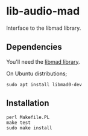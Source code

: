# lib-audio-mad

Interface to the libmad library.

## Dependencies

You'll need the [libmad library](https://www.underbit.com/products/mad/).

On Ubuntu distributions;

    sudo apt install libmad0-dev

## Installation

    perl Makefile.PL
    make test
    sudo make install
